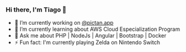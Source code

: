 ### Hi there, I'm Tiago 👋

- 🔭  I’m currently working on [@pictan.app](https://pictan.com.br)
- 🌱  I’m currently learning about AWS Cloud Especialization Program
- 💬  Ask me about PHP | NodeJs | Angular | Bootstrap | Docker
- ⚡  Fun fact: I'm currently playing Zelda on Nintendo Switch
